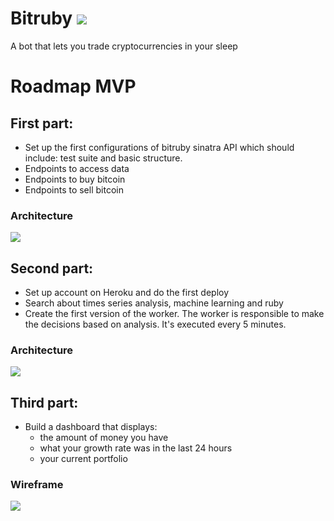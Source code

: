 # Bitruby <img src="https://travis-ci.org/vbrazo/bitruby.svg?branch=master">
A bot that lets you trade cryptocurrencies in your sleep

# Roadmap MVP

 ## First part:
  - Set up the first configurations of bitruby sinatra API which should include: test suite and basic structure.
  - Endpoints to access data
  - Endpoints to buy bitcoin
  - Endpoints to sell bitcoin
 
 ### Architecture
 
 <img src="https://github.com/vbrazo/bitruby/blob/master/src/architecture%20I.png">
 
 ## Second part:
  - Set up account on Heroku and do the first deploy
  - Search about times series analysis, machine learning and ruby
  - Create the first version of the worker. The worker is responsible to make the decisions based on analysis. It's executed every 5 minutes.

 ### Architecture
 
 <img src="https://github.com/vbrazo/bitruby/blob/master/src/architecture%20II%20-%20worker.png">
  
 ## Third part:
- Build a dashboard that displays:
  - the amount of money you have
  - what your growth rate was in the last 24 hours
  - your current portfolio
  
 ### Wireframe
 
 <img src="https://github.com/vbrazo/bitruby/blob/master/src/wireframe.png">
  
